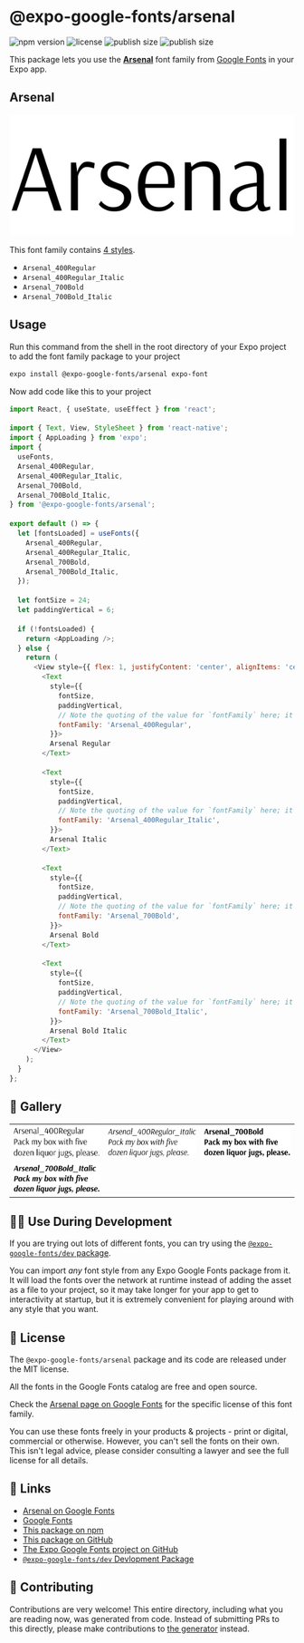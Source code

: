 # @expo-google-fonts/arsenal

![npm version](https://flat.badgen.net/npm/v/@expo-google-fonts/arsenal)
![license](https://flat.badgen.net/github/license/expo/google-fonts)
![publish size](https://flat.badgen.net/packagephobia/install/@expo-google-fonts/arsenal)
![publish size](https://flat.badgen.net/packagephobia/publish/@expo-google-fonts/arsenal)

This package lets you use the [**Arsenal**](https://fonts.google.com/specimen/Arsenal) font family from [Google Fonts](https://fonts.google.com/) in your Expo app.

## Arsenal

![Arsenal](./font-family.png)

This font family contains [4 styles](#-gallery).

- `Arsenal_400Regular`
- `Arsenal_400Regular_Italic`
- `Arsenal_700Bold`
- `Arsenal_700Bold_Italic`

## Usage

Run this command from the shell in the root directory of your Expo project to add the font family package to your project
```sh
expo install @expo-google-fonts/arsenal expo-font
```

Now add code like this to your project
```js
import React, { useState, useEffect } from 'react';

import { Text, View, StyleSheet } from 'react-native';
import { AppLoading } from 'expo';
import {
  useFonts,
  Arsenal_400Regular,
  Arsenal_400Regular_Italic,
  Arsenal_700Bold,
  Arsenal_700Bold_Italic,
} from '@expo-google-fonts/arsenal';

export default () => {
  let [fontsLoaded] = useFonts({
    Arsenal_400Regular,
    Arsenal_400Regular_Italic,
    Arsenal_700Bold,
    Arsenal_700Bold_Italic,
  });

  let fontSize = 24;
  let paddingVertical = 6;

  if (!fontsLoaded) {
    return <AppLoading />;
  } else {
    return (
      <View style={{ flex: 1, justifyContent: 'center', alignItems: 'center' }}>
        <Text
          style={{
            fontSize,
            paddingVertical,
            // Note the quoting of the value for `fontFamily` here; it expects a string!
            fontFamily: 'Arsenal_400Regular',
          }}>
          Arsenal Regular
        </Text>

        <Text
          style={{
            fontSize,
            paddingVertical,
            // Note the quoting of the value for `fontFamily` here; it expects a string!
            fontFamily: 'Arsenal_400Regular_Italic',
          }}>
          Arsenal Italic
        </Text>

        <Text
          style={{
            fontSize,
            paddingVertical,
            // Note the quoting of the value for `fontFamily` here; it expects a string!
            fontFamily: 'Arsenal_700Bold',
          }}>
          Arsenal Bold
        </Text>

        <Text
          style={{
            fontSize,
            paddingVertical,
            // Note the quoting of the value for `fontFamily` here; it expects a string!
            fontFamily: 'Arsenal_700Bold_Italic',
          }}>
          Arsenal Bold Italic
        </Text>
      </View>
    );
  }
};

```

## 🔡 Gallery


||||
|-|-|-|
|![Arsenal_400Regular](./Arsenal_400Regular.ttf.png)|![Arsenal_400Regular_Italic](./Arsenal_400Regular_Italic.ttf.png)|![Arsenal_700Bold](./Arsenal_700Bold.ttf.png)||
|![Arsenal_700Bold_Italic](./Arsenal_700Bold_Italic.ttf.png)||||


## 👩‍💻 Use During Development

If you are trying out lots of different fonts, you can try using the [`@expo-google-fonts/dev` package](https://github.com/expo/google-fonts/tree/master/font-packages/dev#readme).

You can import *any* font style from any Expo Google Fonts package from it. It will load the fonts
over the network at runtime instead of adding the asset as a file to your project, so it may take longer
for your app to get to interactivity at startup, but it is extremely convenient
for playing around with any style that you want.

## 📖 License

The `@expo-google-fonts/arsenal` package and its code are released under the MIT license.

All the fonts in the Google Fonts catalog are free and open source.

Check the [Arsenal page on Google Fonts](https://fonts.google.com/specimen/Arsenal) for the specific license of this font family.

You can use these fonts freely in your products & projects - print or digital, commercial or otherwise. However, you can't sell the fonts on their own. This isn't legal advice, please consider consulting a lawyer and see the full license for all details.

## 🔗 Links

- [Arsenal on Google Fonts](https://fonts.google.com/specimen/Arsenal)
- [Google Fonts](https://fonts.google.com/)
- [This package on npm](https://www.npmjs.com/package/@expo-google-fonts/arsenal)
- [This package on GitHub](https://github.com/expo/google-fonts/tree/master/font-packages/arsenal)
- [The Expo Google Fonts project on GitHub](https://github.com/expo/google-fonts)
- [`@expo-google-fonts/dev` Devlopment Package](https://github.com/expo/google-fonts/tree/master/font-packages/dev)

## 🤝 Contributing

Contributions are very welcome! This entire directory, including what you are reading now, was generated from code. Instead of submitting PRs to this directly, please make contributions to [the generator](https://github.com/expo/google-fonts/tree/master/packages/generator) instead.
